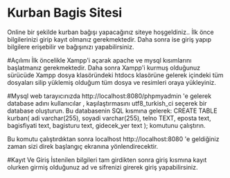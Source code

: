 # Kurban Bagis Sitesi
Online bir şekilde kurban bağışı yapacağınız siteye hoşgeldiniz.. İlk önce bilgilerinizi girip kayıt olmanız gerekmektedir. Daha sonra ise giriş yapıp bilgilere erişebilir ve bağışınızı yapabilirsiniz.

#Açılımı
İlk öncelikle Xampp'i açarak apache ve mysql kısımlarını başlatmanız gerekmektedir. Daha sonra Xampp'i kurmuş olduğunuz sürücüde Xampp dosya klasöründeki htdocs klasörüne gelerek içindeki tüm dosyaları silip yüklemiş olduğum tüm dosya ve resimleri oraya yükleyiniz.

#Mysql
web tarayıcınızda http://localhost:8080/phpmyadmin 'e gelerek database adını kullanıcılar , kaşılaştırmasını utf8_turkish_ci seçerek bir database oluşturun.
Bu databasenin SQL kısmına gelerek:
CREATE TABLE kurban(
adi varchar(255),
soyadi varchar(255),
telno TEXT,
eposta text,
bagisfiyati text,
bagisturu text,
gidecek_yer text
);
komutunu çalıştırın.

Bu komutu çalıştırdıktan sonra localhost http://localhost:8080 'e geldiğiniz zaman sizi direk başlangıç ekranına yönlendirecektir.

#Kayıt Ve Giriş
İstenilen bilgileri tam girdikten sonra giriş kısmına kayıt olurken girmiş olduğunuz ad ve sifrenizi girerek giriş yapabilirsiniz.

